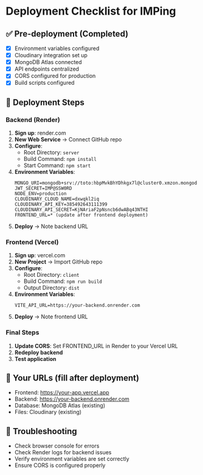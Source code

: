 # Deployment Checklist for IMPing

## ✅ Pre-deployment (Completed)
- [x] Environment variables configured
- [x] Cloudinary integration set up
- [x] MongoDB Atlas connected
- [x] API endpoints centralized
- [x] CORS configured for production
- [x] Build scripts configured

## 🚀 Deployment Steps

### Backend (Render)
1. **Sign up**: render.com
2. **New Web Service** → Connect GitHub repo
3. **Configure**:
   - Root Directory: `server`
   - Build Command: `npm install`
   - Start Command: `npm start`
4. **Environment Variables**:
   ```
   MONGO_URI=mongodb+srv://toto:hbpMvkBhYDhkgx7l@cluster0.xmzon.mongodb.net/IMP
   JWT_SECRET=IMP@SSW0RD
   NODE_ENV=production
   CLOUDINARY_CLOUD_NAME=dxwqkl2iq
   CLOUDINARY_API_KEY=385492643111399
   CLOUDINARY_API_SECRET=KjNAriaF2pNsncb6dwABq43NTHI
   FRONTEND_URL=* (update after frontend deployment)
   ```
5. **Deploy** → Note backend URL

### Frontend (Vercel)
1. **Sign up**: vercel.com
2. **New Project** → Import GitHub repo
3. **Configure**:
   - Root Directory: `client`
   - Build Command: `npm run build`
   - Output Directory: `dist`
4. **Environment Variables**:
   ```
   VITE_API_URL=https://your-backend.onrender.com
   ```
5. **Deploy** → Note frontend URL

### Final Steps
1. **Update CORS**: Set FRONTEND_URL in Render to your Vercel URL
2. **Redeploy backend**
3. **Test application**

## 📱 Your URLs (fill after deployment)
- Frontend: https://your-app.vercel.app
- Backend: https://your-backend.onrender.com
- Database: MongoDB Atlas (existing)
- Files: Cloudinary (existing)

## 🐛 Troubleshooting
- Check browser console for errors
- Check Render logs for backend issues
- Verify environment variables are set correctly
- Ensure CORS is configured properly
